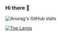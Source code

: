 ### Hi there 👋

![Anurag's GitHub stats](https://github-readme-stats.vercel.app/api?username=matiast02&count_private=true&theme=radical&border_color=21262d)

[![Top Langs](https://github-readme-stats.vercel.app/api/top-langs/?username=matiast02&&langs_count=8&hide=C,C++,Roff&&layout=compact)](https://github.com/matiast02/github-readme-stats)
<!--
**matiast02/matiast02** is a ✨ _special_ ✨ repository because its `README.md` (this file) appears on your GitHub profile.

Here are some ideas to get you started:

- 🔭 I’m currently working on ...
- 🌱 I’m currently learning ...
- 👯 I’m looking to collaborate on ...
- 🤔 I’m looking for help with ...
- 💬 Ask me about ...
- 📫 How to reach me: ...
- 😄 Pronouns: ...
- ⚡ Fun fact: ...
-->

